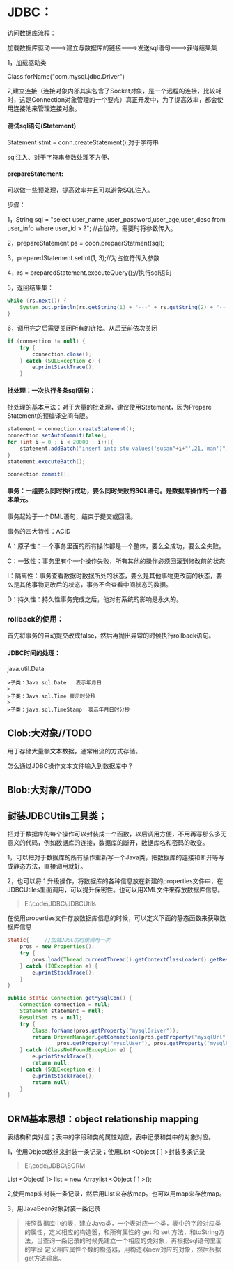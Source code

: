 # JDBC：

访问数据库流程：

加载数据库驱动--->建立与数据库的链接--->发送sql语句--->获得结果集

1，加载驱动类

Class.forName("com.mysql.jdbc.Driver")

2,建立连接（连接对象内部其实包含了Socket对象，是一个远程的连接，比较耗时，这是Connection对象管理的一个要点）真正开发中，为了提高效率，都会使用连接池来管理连接对象。

#### 测试sql语句(Statement)

Statement stmt = conn.createStatement();对于字符串

sql注入、对于字符串参数处理不方便、

#### prepareStatement:

可以做一些预处理，提高效率并且可以避免SQL注入。

步骤：

1，String sql = "select user_name ,user_password,user_age,user_desc from user_info where user_id > ?";   //占位符，需要时将参数传入。

2，prepareStatement ps = coon.prepaerStatment(sql);

3，preparedStatement.setInt(1, 3);//为占位符传入参数

4，rs = preparedStatement.executeQuery();//执行sql语句

5，返回结果集：

```java
while (rs.next()) {
    System.out.println(rs.getString(1) + "---" + rs.getString(2) + "---" + rs.getInt(3) + "---" + rs.getString(4));
}
```

6，调用完之后需要关闭所有的连接。从后至前依次关闭

```java
if (connection != null) {
    try {
        connection.close();
    } catch (SQLException e) {
        e.printStackTrace();
    }
```

#### 批处理：一次执行多条sql语句：

批处理的基本用法：对于大量的批处理，建议使用Statement，因为Prepare Statement的预编译空间有限。

```java
statement = connection.createStatement();
connection.setAutoCommit(false);
for (int i = 0 ; i < 20000 ; i++){
    statement.addBatch("insert into stu values('susan"+i+"',21,'man')");
}
statement.executeBatch();

connection.commit();
```

#### 事务：一组要么同时执行成功，要么同时失败的SQL语句。是数据库操作的一个基本单元。

事务起始于一个DML语句，结束于提交或回滚。

事务的四大特性：ACID

A：原子性：一个事务里面的所有操作都是一个整体，要么全成功，要么全失败。

C：一致性：事务里有个一个操作失败，所有其他的操作必须回滚到修改前的状态

I：隔离性：事务查看数据时数据所处的状态，要么是其他事物更改前的状态，要么是其他事物更改后的状态，事务不会查看中间状态的数据。

D：持久性：持久性事务完成之后，他对有系统的影响是永久的。

### rollback的使用：

首先将事务的自动提交改成false，然后再抛出异常的时候执行rollback语句。

#### JDBC时间的处理：

java.util.Data

	>子类：Java.sql.Date   表示年月日
	>
	>子类：Java.sql.Time 表示时分秒
	>
	>子类：java.sql.TimeStamp  表示年月日时分秒

## Clob:大对象//TODO

用于存储大量额文本数据，通常用流的方式存储。

怎么通过JDBC操作文本文件输入到数据库中？

## Blob:大对象//TODO





## 封装JDBCUtils工具类；

把对于数据库的每个操作可以封装成一个函数，以后调用方便，不用再写那么多无意义的代码，例如数据库的连接，数据库的断开，数据库名和密码的改变。

1，可以把对于数据库的所有操作重新写一个Java类，把数据库的连接和断开等写成静态方法，直接调用就好。

2，也可以将 1 升级操作，将数据库的各种信息放在新建的properties文件中，在JDBCUtiles里面调用，可以提升保密性。也可以用XML文件来存放数据库信息。

> E:\code\JDBC\JDBCUtils

在使用properties文件存放数据库信息的时候，可以定义下面的静态函数来获取数据库信息

```java
static{     //加载JDBC的时候调用一次
    pros = new Properties();
    try {
        pros.load(Thread.currentThread().getContextClassLoader().getResourceAsStream("db.properties"));
    } catch (IOException e) {
        e.printStackTrace();
    }
}
```

```java
public static Connection getMysqlCon() {
    Connection connection = null;
    Statement statement = null;
    ResultSet rs = null;
    try {
        Class.forName(pros.getProperty("mysqlDriver"));
        return DriverManager.getConnection(pros.getProperty("mysqlUrl"),
                pros.getProperty("mysqlUser"), pros.getProperty("mysqlPwd"));
    } catch (ClassNotFoundException e) {
        e.printStackTrace();
        return null;
    } catch (SQLException e) {
        e.printStackTrace();
        return null;
    }
}
```

## ORM基本思想：object relationship mapping

表结构和类对应；表中的字段和类的属性对应，表中记录和类中的对象对应。

1，使用Object数组来封装一条记录；使用List <Object [ ] >封装多条记录

> E:\code\JDBC\SORM

List <Object[ ]> list = new Arraylist <Object [ ] >();

2,使用map来封装一条记录，然后用LIst来存放map。也可以用map来存放map。

3，用JavaBean对象封装一条记录

> 按照数据库中的表，建立Java类，一个表对应一个类，表中的字段对应类的属性，定义相应的构造器，和所有属性的    get    和    set   方法，和toString方法，当查询一条记录的时候先建立一个相应的类对象，再根据sql语句里面的字段 定义相应属性个数的构造器，用构造器new对应的对象，然后根据get方法输出。